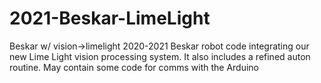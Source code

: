 # 2021-Beskar-LimeLight
Beskar w/ vision->limelight
2020-2021 Beskar robot code integrating our new Lime Light vision processing system. It also includes a refined auton routine. May contain some code for comms with the Arduino
